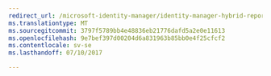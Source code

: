 ```yaml
---
redirect_url: /microsoft-identity-manager/identity-manager-hybrid-reporting-azure
ms.translationtype: MT
ms.sourcegitcommit: 3797f5789bb4e48836eb21776dafd5a2e0e11613
ms.openlocfilehash: 9e7bef397d00204d6a831963b85bb0e4f25cfcf2
ms.contentlocale: sv-se
ms.lasthandoff: 07/10/2017

---
```


